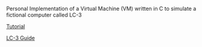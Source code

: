 Personal Implementation of a Virtual Machine (VM) written in C to simulate a fictional computer called LC-3

[Tutorial](https://justinmeiners.github.io/lc3-vm/#1:15)

[LC-3 Guide](https://justinmeiners.github.io/lc3-vm/supplies/lc3-isa.pdf)